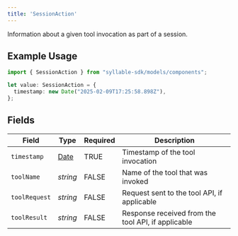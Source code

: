 ```yaml
---
title: 'SessionAction'
---
```


Information about a given tool invocation as part of a session.

## Example Usage

```typescript
import { SessionAction } from "syllable-sdk/models/components";

let value: SessionAction = {
  timestamp: new Date("2025-02-09T17:25:58.898Z"),
};
```

## Fields

| Field                                                                                         | Type                                                                                          | Required                                                                                      | Description                                                                                   |
| --------------------------------------------------------------------------------------------- | --------------------------------------------------------------------------------------------- | --------------------------------------------------------------------------------------------- | --------------------------------------------------------------------------------------------- |
| `timestamp`                                                                                   | [Date](https://developer.mozilla.org/en-US/docs/Web/JavaScript/Reference/Global_Objects/Date) | TRUE                                                                            | Timestamp of the tool invocation                                                              |
| `toolName`                                                                                    | *string*                                                                                      | FALSE                                                                            | Name of the tool that was invoked                                                             |
| `toolRequest`                                                                                 | *string*                                                                                      | FALSE                                                                            | Request sent to the tool API, if applicable                                                   |
| `toolResult`                                                                                  | *string*                                                                                      | FALSE                                                                            | Response received from the tool API, if applicable                                            |